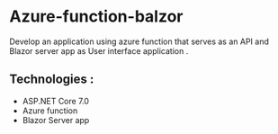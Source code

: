# Azure-function-balzor
Develop an application using azure function that serves as an API and Blazor server app as  User interface application . 
## Technologies :
- ASP.NET Core 7.0 
- Azure function 
- Blazor Server app
